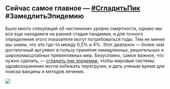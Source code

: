 ## Сейчас самое главное — [**\#СгладитьПик**](https://twitter.com/hashtag/FlattenTheCurve?src=hashtag_click)  **#ЗамедлитьЭпидемию**

Было много спекуляций об «истинном» уровне смертности, однако мы все еще находимся на ранней стадии пандемии, и для точного определения этого показателя могут потребоваться годы. Тем не менее мы знаем, что это где-то между 0,5% и 4%. Этот диапазон — более чем достаточный аргумент в пользу принятия немедленных, решительных и широкомасштабных превентивных мер. Безусловно, самое важное, что нужно сделать, — [сгладить пик эпидемии](https://www.economist.com/briefing/2020/02/29/covid-19-is-now-in-50-countries-and-things-will-get-worse), чтобы мировые системы здравоохранения могли избежать перегрузки, и дать ученым время для поиска вакцины и методов лечения.

![](images/health-system-capacity.svg)
